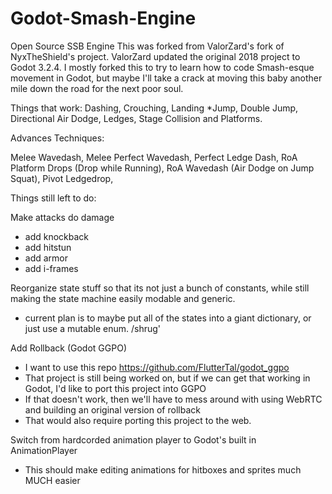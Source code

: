 # Godot-Smash-Engine
Open Source SSB Engine
This was forked from ValorZard's fork of NyxTheShield's project. ValorZard updated the original 2018 project to Godot 3.2.4. I mostly forked this to try to learn how to code Smash-esque movement in Godot, but maybe I'll take a crack at moving this baby another mile down the road for the next poor soul.

Things that work:
Dashing,
Crouching,
Landing *Jump,
Double Jump,
Directional Air Dodge,
Ledges,
Stage Collision and Platforms.

Advances Techniques:

Melee Wavedash,
Melee Perfect Wavedash,
Perfect Ledge Dash,
RoA Platform Drops (Drop while Running),
RoA Wavedash (Air Dodge on Jump Squat),
Pivot Ledgedrop,

Things still left to do:

Make attacks do damage
  - add knockback
  - add hitstun
  - add armor
  - add i-frames

Reorganize state stuff so that its not just a bunch of constants, while still making the state machine easily modable and generic.
  - current plan is to maybe put all of the states into a giant dictionary, or just use a mutable enum. /shrug'

Add Rollback (Godot GGPO)
  - I want to use this repo https://github.com/FlutterTal/godot_ggpo
  - That project is still being worked on, but if we can get that working in Godot, I'd like to port this project into GGPO
  - If that doesn't work, then we'll have to mess around with using WebRTC and building an original version of rollback
  - That would also require porting this project to the web.
  
Switch from hardcorded animation player to Godot's built in AnimationPlayer
  - This should make editing animations for hitboxes and sprites much MUCH easier
  
